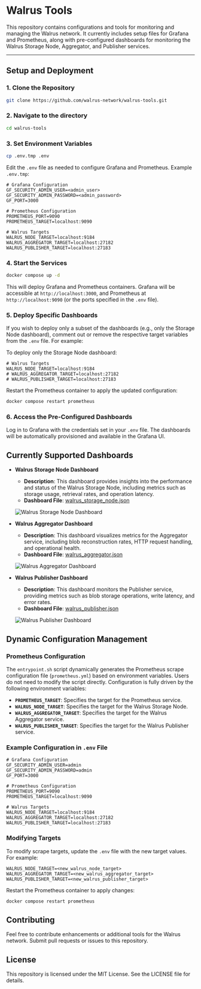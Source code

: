 # Walrus Tools

This repository contains configurations and tools for monitoring and managing the Walrus network. It currently includes setup files for Grafana and Prometheus, along with pre-configured dashboards for monitoring the Walrus Storage Node, Aggregator, and Publisher services.

---

## Setup and Deployment

### 1. Clone the Repository

```bash
git clone https://github.com/walrus-network/walrus-tools.git
```

### 2. Navigate to the directory

```bash
cd walrus-tools
```

### 3. Set Environment Variables

```bash
cp .env.tmp .env
```

Edit the `.env` file as needed to configure Grafana and Prometheus. Example `.env.tmp`:

```plaintext
# Grafana Configuration
GF_SECURITY_ADMIN_USER=<admin_user>
GF_SECURITY_ADMIN_PASSWORD=<admin_password>
GF_PORT=3000

# Prometheus Configuration
PROMETHEUS_PORT=9090
PROMETHEUS_TARGET=localhost:9090

# Walrus Targets
WALRUS_NODE_TARGET=localhost:9184
WALRUS_AGGREGATOR_TARGET=localhost:27182
WALRUS_PUBLISHER_TARGET=localhost:27183
```

### 4. Start the Services

```bash
docker compose up -d
```

This will deploy Grafana and Prometheus containers. Grafana will be accessible at `http://localhost:3000`, and Prometheus at `http://localhost:9090` (or the ports specified in the `.env` file).

### 5. Deploy Specific Dashboards

If you wish to deploy only a subset of the dashboards (e.g., only the Storage Node dashboard), comment out or remove the respective target variables from the `.env` file. For example:

To deploy only the Storage Node dashboard:

```plaintext
# Walrus Targets
WALRUS_NODE_TARGET=localhost:9184
# WALRUS_AGGREGATOR_TARGET=localhost:27182
# WALRUS_PUBLISHER_TARGET=localhost:27183
```

Restart the Prometheus container to apply the updated configuration:

```bash
docker compose restart prometheus
```

### 6. Access the Pre-Configured Dashboards

Log in to Grafana with the credentials set in your `.env` file.
The dashboards will be automatically provisioned and available in the Grafana UI.

## Currently Supported Dashboards

- **Walrus Storage Node Dashboard**
  - **Description**: This dashboard provides insights into the performance and status of the Walrus Storage Node, including metrics such as storage usage, retrieval rates, and operation latency.
  - **Dashboard File**: [walrus_storage_node.json](./grafana/dashboards/walrus_storage_node.json)

  ![Walrus Storage Node Dashboard](./assets/walrus_storage_node.png)

- **Walrus Aggregator Dashboard**
  - **Description**: This dashboard visualizes metrics for the Aggregator service, including blob reconstruction rates, HTTP request handling, and operational health.
  - **Dashboard File**: [walrus_aggregator.json](./grafana/dashboards/walrus_aggregator.json)

  ![Walrus Aggregator Dashboard](./assets/walrus_aggregator.png)

- **Walrus Publisher Dashboard**
  - **Description**: This dashboard monitors the Publisher service, providing metrics such as blob storage operations, write latency, and error rates.
  - **Dashboard File**: [walrus_publisher.json](./grafana/dashboards/walrus_publisher.json)

  ![Walrus Publisher Dashboard](./assets/walrus_publisher.png)

## Dynamic Configuration Management

### Prometheus Configuration

The `entrypoint.sh` script dynamically generates the Prometheus scrape configuration file (`prometheus.yml`) based on environment variables. Users do not need to modify the script directly. Configuration is fully driven by the following environment variables:

- **`PROMETHEUS_TARGET`**: Specifies the target for the Prometheus service.
- **`WALRUS_NODE_TARGET`**: Specifies the target for the Walrus Storage Node.
- **`WALRUS_AGGREGATOR_TARGET`**: Specifies the target for the Walrus Aggregator service.
- **`WALRUS_PUBLISHER_TARGET`**: Specifies the target for the Walrus Publisher service.

### Example Configuration in `.env` File

```plaintext
# Grafana Configuration
GF_SECURITY_ADMIN_USER=admin
GF_SECURITY_ADMIN_PASSWORD=admin
GF_PORT=3000

# Prometheus Configuration
PROMETHEUS_PORT=9090
PROMETHEUS_TARGET=localhost:9090

# Walrus Targets
WALRUS_NODE_TARGET=localhost:9184
WALRUS_AGGREGATOR_TARGET=localhost:27182
WALRUS_PUBLISHER_TARGET=localhost:27183
```

### Modifying Targets

To modify scrape targets, update the `.env` file with the new target values. For example:

```plaintext
WALRUS_NODE_TARGET=<new_walrus_node_target>
WALRUS_AGGREGATOR_TARGET=<new_walrus_aggregator_target>
WALRUS_PUBLISHER_TARGET=<new_walrus_publisher_target>
```

Restart the Prometheus container to apply changes:

```bash
docker compose restart prometheus
```

## Contributing

Feel free to contribute enhancements or additional tools for the Walrus network. Submit pull requests or issues to this repository.

## License

This repository is licensed under the MIT License. See the LICENSE file for details.

